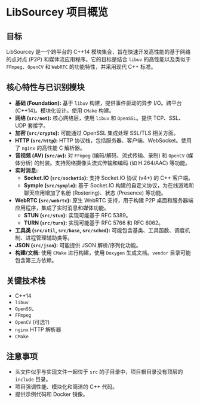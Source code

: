 # LibSourcey 项目概览

## 目标

LibSourcey 是一个跨平台的 C++14 模块集合，旨在快速开发高性能的基于网络的点对点 (P2P) 和媒体流应用程序。它的目标是结合 `libuv` 的高性能以及类似于 `FFmpeg`、`OpenCV` 和 `WebRTC` 的功能特性，并采用现代 C++ 标准。

## 核心特性与已识别模块

*   **基础 (Foundation):** 基于 `libuv` 构建，提供事件驱动的异步 I/O。跨平台 (C++14)。模块化设计。使用 `CMake` 构建。
*   **网络 (`src/net`):** 核心网络层，使用 `libuv` 和 `OpenSSL`。提供 TCP、SSL、UDP 套接字。
*   **加密 (`src/crypto`):** 可能通过 OpenSSL 集成处理 SSL/TLS 相关方面。
*   **HTTP (`src/http`):** HTTP 协议栈，包括服务器、客户端、WebSocket。使用了 `nginx` 的高性能 C 解析器。
*   **音视频 (AV) (`src/av`):** 对 `FFmpeg` (编码/解码、流式传输、录制) 和 `OpenCV` (媒体分析) 的封装。支持网络摄像头流式传输和编码 (如 H.264/AAC) 等功能。
*   **实时消息:**
    *   **Socket.IO (`src/socketio`):** 支持 Socket.IO 协议 (v4+) 的 C++ 客户端。
    *   **Symple (`src/symple`):** 基于 Socket.IO 构建的自定义协议，为在线游戏和聊天应用增加了名册 (Rostering)、状态 (Presence) 等功能。
*   **WebRTC (`src/webrtc`):** 原生 WebRTC 支持，用于构建 P2P 桌面和服务器端应用程序，集成了实时消息和媒体功能。
    *   **STUN (`src/stun`):** 实现可能基于 RFC 5389。
    *   **TURN (`src/turn`):** 实现可能基于 RFC 5766 和 RFC 6062。
*   **工具类 (`src/util`, `src/base`, `src/sched`):** 可能包含基类、工具函数、调度机制、进程管理辅助类等。
*   **JSON (`src/json`):** 可能提供 JSON 解析/序列化功能。
*   **构建/文档:** 使用 `CMake` 进行构建，使用 `Doxygen` 生成文档。`vendor` 目录可能包含第三方依赖。

## 关键技术栈

*   C++14
*   `libuv`
*   `OpenSSL`
*   `FFmpeg`
*   `OpenCV` (可选?)
*   `nginx` HTTP 解析器
*   `CMake`

## 注意事项

*   头文件似乎与实现文件一起位于 `src` 的子目录中，项目根目录没有顶层的 `include` 目录。
*   项目强调性能、模块化和简洁的 C++ 代码。
*   提供示例代码和 Docker 镜像。 